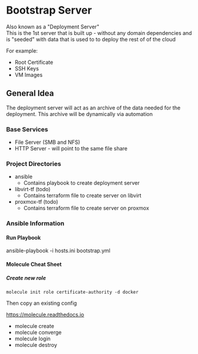 # Bootstrap Server
Also known as a "Deployment Server"   
This is the 1st server that is built up - without any domain dependencies and is "seeded" with data that is used to to deploy the rest of of the cloud

For example:
- Root Certificate
- SSH Keys
- VM Images


## General Idea
The deployment server will act as an archive of the data needed for the deployment. This archive will be dynamically via automation

### Base Services
- File Server (SMB and NFS)
- HTTP Server - will point to the same file share


### Project Directories
- ansible 
  - Contains playbook to create deployment server
- libvirt-tf (todo)
  - Contains terraform file to create server on libvirt
- proxmox-tf (todo)
  - Contains terraform file to create server on proxmox

### Ansible Information
#### Run Playbook
ansible-playbook -i hosts.ini bootstrap.yml

#### Molecule Cheat Sheet
##### Create new role
```
molecule init role certificate-authority -d docker
```

Then copy an existing config

https://molecule.readthedocs.io
- molecule create
- molecule converge
- molecule login
- molecule destroy